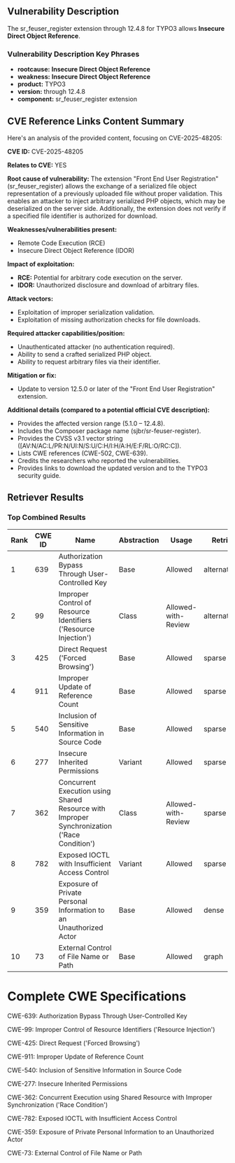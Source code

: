 ## Vulnerability Description
The sr_feuser_register extension through 12.4.8 for TYPO3 allows ****Insecure Direct Object Reference****.

### Vulnerability Description Key Phrases
- **rootcause:** **Insecure Direct Object Reference**
- **weakness:** **Insecure Direct Object Reference**
- **product:** TYPO3
- **version:** through 12.4.8
- **component:** sr_feuser_register extension

## CVE Reference Links Content Summary
Here's an analysis of the provided content, focusing on CVE-2025-48205:

**CVE ID:** CVE-2025-48205

**Relates to CVE:** YES

**Root cause of vulnerability:**
The extension "Front End User Registration" (sr\_feuser\_register) allows the exchange of a serialized file object representation of a previously uploaded file without proper validation. This enables an attacker to inject arbitrary serialized PHP objects, which may be deserialized on the server side. Additionally, the extension does not verify if a specified file identifier is authorized for download.

**Weaknesses/vulnerabilities present:**
*   Remote Code Execution (RCE)
*   Insecure Direct Object Reference (IDOR)

**Impact of exploitation:**
*   **RCE:** Potential for arbitrary code execution on the server.
*   **IDOR:** Unauthorized disclosure and download of arbitrary files.

**Attack vectors:**
*   Exploitation of improper serialization validation.
*   Exploitation of missing authorization checks for file downloads.

**Required attacker capabilities/position:**
*   Unauthenticated attacker (no authentication required).
*   Ability to send a crafted serialized PHP object.
*   Ability to request arbitrary files via their identifier.

**Mitigation or fix:**
*   Update to version 12.5.0 or later of the "Front End User Registration" extension.

**Additional details (compared to a potential official CVE description):**
*   Provides the affected version range (5.1.0 – 12.4.8).
*   Includes the Composer package name (sjbr/sr-feuser-register).
*   Provides the CVSS v3.1 vector string ([AV:N/AC:L/PR:N/UI:N/S:U/C:H/I:H/A:H/E:F/RL:O/RC:C]).
*   Lists CWE references (CWE-502, CWE-639).
*   Credits the researchers who reported the vulnerabilities.
*   Provides links to download the updated version and to the TYPO3 security guide.

## Retriever Results

### Top Combined Results

| Rank | CWE ID | Name | Abstraction | Usage  | Retrievers | Individual Scores |
|------|--------|------|-------------|-------|------------|-------------------|
| 1 | 639 | Authorization Bypass Through User-Controlled Key | Base | Allowed | alternate_terms | 1.000 |
| 2 | 99 | Improper Control of Resource Identifiers ('Resource Injection') | Class | Allowed-with-Review | alternate_terms | 1.000 |
| 3 | 425 | Direct Request ('Forced Browsing') | Base | Allowed | sparse | 0.085 |
| 4 | 911 | Improper Update of Reference Count | Base | Allowed | sparse | 0.083 |
| 5 | 540 | Inclusion of Sensitive Information in Source Code | Base | Allowed | sparse | 0.082 |
| 6 | 277 | Insecure Inherited Permissions | Variant | Allowed | sparse | 0.077 |
| 7 | 362 | Concurrent Execution using Shared Resource with Improper Synchronization ('Race Condition') | Class | Allowed-with-Review | sparse | 0.075 |
| 8 | 782 | Exposed IOCTL with Insufficient Access Control | Variant | Allowed | sparse | 0.074 |
| 9 | 359 | Exposure of Private Personal Information to an Unauthorized Actor | Base | Allowed | dense | 0.489 |
| 10 | 73 | External Control of File Name or Path | Base | Allowed | graph | 0.003 |



# Complete CWE Specifications

CWE-639: Authorization Bypass Through User-Controlled Key

CWE-99: Improper Control of Resource Identifiers ('Resource Injection')

CWE-425: Direct Request ('Forced Browsing')

CWE-911: Improper Update of Reference Count

CWE-540: Inclusion of Sensitive Information in Source Code

CWE-277: Insecure Inherited Permissions

CWE-362: Concurrent Execution using Shared Resource with Improper Synchronization ('Race Condition')

CWE-782: Exposed IOCTL with Insufficient Access Control

CWE-359: Exposure of Private Personal Information to an Unauthorized Actor

CWE-73: External Control of File Name or Path